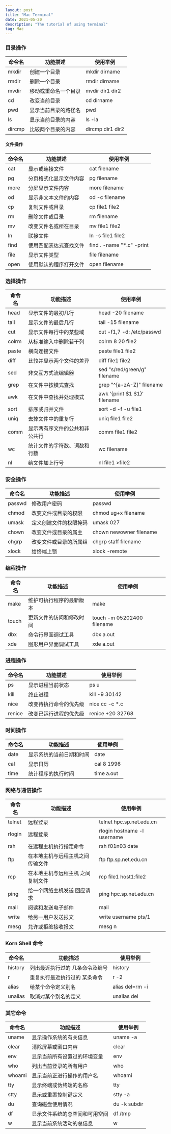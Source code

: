 ```yaml
---
layout: post
title: "Mac Terminal"
date: 2021-05-20 
description: "The tutorial of using terminal"
tag: Mac
---
```


### 目录操作

| 命令名 | 功能描述             | 使用举例         |
| ------ | -------------------- | ---------------- |
| mkdir  | 创建一个目录         | mkdir dirname    |
| rmdir  | 删除一个目录         | rmdir dirname    |
| mvdir  | 移动或重命名一个目录 | mvdir dir1 dir2  |
| cd     | 改变当前目录         | cd dirname       |
| pwd    | 显示当前目录的路径名 | pwd              |
| ls     | 显示当前目录的内容   | ls -la           |
| dircmp | 比较两个目录的内容   | dircmp dir1 dir2 |

#### 文件操作

| 命令名 | 功能描述               | 使用举例                  |
| ------ | ---------------------- | ------------------------- |
| cat    | 显示或连接文件         | cat filename              |
| pg     | 分页格式化显示文件内容 | pg filename               |
| more   | 分屏显示文件内容       | more filename             |
| od     | 显示非文本文件的内容   | od -c filename            |
| cp     | 复制文件或目录         | cp file1 file2            |
| rm     | 删除文件或目录         | rm filename               |
| mv     | 改变文件名或所在目录   | mv file1 file2            |
| ln     | 联接文件               | ln -s file1 file2         |
| find   | 使用匹配表达式查找文件 | find . -name "*.c" -print |
| file   | 显示文件类型           | file filename             |
| open   | 使用默认的程序打开文件 | open filename             |

### 选择操作

| 命令名 | 功能描述                       | 使用举例                     |
| ------ | ------------------------------ | ---------------------------- |
| head   | 显示文件的最初几行             | head -20 filename            |
| tail   | 显示文件的最后几行             | tail -15 filename            |
| cut    | 显示文件每行中的某些域         | cut -f1,7 -d: /etc/passwd    |
| colrm  | 从标准输入中删除若干列         | colrm 8 20 file2             |
| paste  | 横向连接文件                   | paste file1 file2            |
| diff   | 比较并显示两个文件的差异       | diff file1 file2             |
| sed    | 非交互方式流编辑器             | sed "s/red/green/g" filename |
| grep   | 在文件中按模式查找             | grep "^[a-zA-Z]" filename    |
| awk    | 在文件中查找并处理模式         | awk '{print $1 $1}' filename |
| sort   | 排序或归并文件                 | sort -d -f -u file1          |
| uniq   | 去掉文件中的重复行             | uniq file1 file2             |
| comm   | 显示两有序文件的公共和非公共行 | comm file1 file2             |
| wc     | 统计文件的字符数、词数和行数   | wc filename                  |
| nl     | 给文件加上行号                 | nl file1 >file2              |

### 安全操作

| 命令名 | 功能描述               | 使用举例                |
| ------ | ---------------------- | ----------------------- |
| passwd | 修改用户密码           | passwd                  |
| chmod  | 改变文件或目录的权限   | chmod ug+x filename     |
| umask  | 定义创建文件的权限掩码 | umask 027               |
| chown  | 改变文件或目录的属主   | chown newowner filename |
| chgrp  | 改变文件或目录的所属组 | chgrp staff filename    |
| xlock  | 给终端上锁             | xlock -remote           |

### 编程操作

| 命令名 | 功能描述                 | 使用举例                   |
| ------ | ------------------------ | -------------------------- |
| make   | 维护可执行程序的最新版本 | make                       |
| touch  | 更新文件的访问和修改时间 | touch -m 05202400 filename |
| dbx    | 命令行界面调试工具       | dbx a.out                  |
| xde    | 图形用户界面调试工具     | xde a.out                  |

### 进程操作

| 命令名 | 功能描述               | 使用举例         |
| ------ | ---------------------- | ---------------- |
| ps     | 显示进程当前状态       | ps u             |
| kill   | 终止进程               | kill -9 30142    |
| nice   | 改变待执行命令的优先级 | nice cc -c *.c   |
| renice | 改变已运行进程的优先级 | renice +20 32768 |

### 时间操作

| 命令名 | 功能描述                 | 使用举例   |
| ------ | ------------------------ | ---------- |
| date   | 显示系统的当前日期和时间 | date       |
| cal    | 显示日历                 | cal 8 1996 |
| time   | 统计程序的执行时间       | time a.out |

### 网络与通信操作

| 命令名 | 功能描述                          | 使用举例                    |
| ------ | --------------------------------- | --------------------------- |
| telnet | 远程登录                          | telnet hpc.sp.net.edu.cn    |
| rlogin | 远程登录                          | rlogin hostname -l username |
| rsh    | 在远程主机执行指定命令            | rsh f01n03 date             |
| ftp    | 在本地主机与远程主机之间传输文件  | ftp ftp.sp.net.edu.cn       |
| rcp    | 在本地主机与远程主机 之间复制文件 | rcp file1 host1:file2       |
| ping   | 给一个网络主机发送 回应请求       | ping hpc.sp.net.edu.cn      |
| mail   | 阅读和发送电子邮件                | mail                        |
| write  | 给另一用户发送报文                | write username pts/1        |
| mesg   | 允许或拒绝接收报文                | mesg n                      |

### Korn Shell 命令

| 命令名  | 功能描述                        | 使用举例        |
| ------- | ------------------------------- | --------------- |
| history | 列出最近执行过的 几条命令及编号 | history         |
| r       | 重复执行最近执行过的 某条命令   | r -2            |
| alias   | 给某个命令定义别名              | alias del=rm -i |
| unalias | 取消对某个别名的定义            | unalias del     |

### 其它命令

| 命令名 | 功能描述                       | 使用举例     |
| ------ | ------------------------------ | ------------ |
| uname  | 显示操作系统的有关信息         | uname -a     |
| clear  | 清除屏幕或窗口内容             | clear        |
| env    | 显示当前所有设置过的环境变量   | env          |
| who    | 列出当前登录的所有用户         | who          |
| whoami | 显示当前正进行操作的用户名     | whoami       |
| tty    | 显示终端或伪终端的名称         | tty          |
| stty   | 显示或重置控制键定义           | stty -a      |
| du     | 查询磁盘使用情况               | du -k subdir |
| df     | 显示文件系统的总空间和可用空间 | df /tmp      |
| w      | 显示当前系统活动的总信息       | w            |
